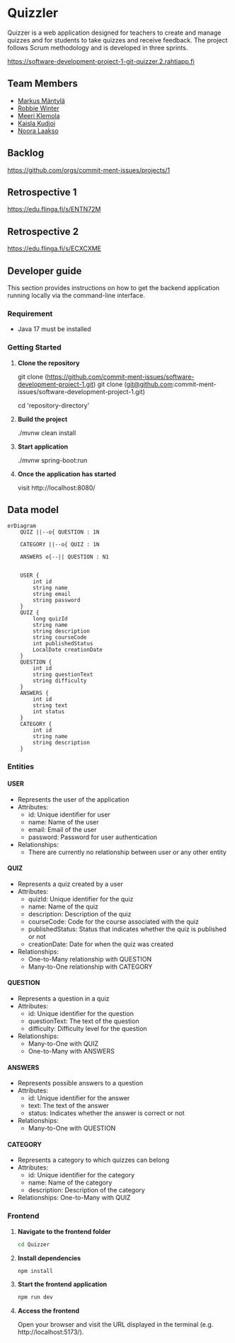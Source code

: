 # Quizzler

Quizzer is a web application designed for teachers to create and manage quizzes and for students to take quizzes and receive feedback. The project follows Scrum methodology and is developed in three sprints.

https://software-development-project-1-git-quizzer.2.rahtiapp.fi 

## Team Members

- [Markus Mäntylä](https://github.com/MarkusMant)
- [Robbie Winter](https://github.com/robbiewinter)
- [Meeri Klemola](https://github.com/MeeriKlemola)
- [Kaisla Kudjoi](https://github.com/kaislakudjoi)
- [Noora Laakso](https://github.com/nooralaakso)

## Backlog
https://github.com/orgs/commit-ment-issues/projects/1

## Retrospective 1
https://edu.flinga.fi/s/ENTN72M

## Retrospective 2
https://edu.flinga.fi/s/ECXCXME

## Developer guide

This section provides instructions on how to get the backend application running locally via the command-line interface.

### Requirement

- Java 17 must be installed

### Getting Started

1. **Clone the repository**
   
   git clone (https://github.com/commit-ment-issues/software-development-project-1.git)
   git clone (git@github.com:commit-ment-issues/software-development-project-1.git)

   cd 'repository-directory'

2. **Build the project**

    ./mvnw clean install

3. **Start application**

    ./mvnw spring-boot:run

4. **Once the application has started**

    visit http://localhost:8080/

## Data model

```mermaid
erDiagram
    QUIZ ||--o{ QUESTION : 1N

    CATEGORY ||--o{ QUIZ : 1N

    ANSWERS o{--|| QUESTION : N1


    USER {
        int id
        string name
        string email
        string password
    }
    QUIZ {
        long quizId
        string name
        string description
        string courseCode
        int publishedStatus
        LocalDate creationDate
    }
    QUESTION {
        int id
        string questionText
        string difficulty
    }
    ANSWERS {
        int id
        string text
        int status
    }
    CATEGORY {
        int id
        string name
        string description
    }
```
### Entities

#### USER
- Represents the user of the application
- Attributes:
    - id: Unique identifier for user
    - name: Name of the user
    - email: Email of the user
    - password: Password for user authentication
- Relationships:
    - There are currently no relationship between user or any other entity

#### QUIZ
- Represents a quiz created by a user
- Attributes:
    - quizId: Unique identifier for the quiz
    - name: Name of the quiz
    - description: Description of the quiz
    - courseCode: Code for the course associated with the quiz
    - publishedStatus: Status that indicates whether the quiz is published or not
    - creationDate: Date for when the quiz was created
- Relationships:
    - One-to-Many relationship with QUESTION
    - Many-to-One relationship with CATEGORY

#### QUESTION
- Represents a question in a quiz
- Attributes:
    - id: Unique identifier for the question
    - questionText: The text of the question
    - difficulty: Difficulty level for the question
- Relationships:
    - Many-to-One with QUIZ
    - One-to-Many with ANSWERS

#### ANSWERS
- Represents possible answers to a question
- Attributes:
    - id: Unique identifier for the answer
    - text: The text of the answer
    - status: Indicates whether the answer is correct or not
- Relationships:
    - Many-to-One with QUESTION

#### CATEGORY

- Represents a category to which quizzes can belong
- Attributes:
    - id: Unique identifier for the category
    - name: Name of the category
    - description: Description of the category
- Relationships: One-to-Many with QUIZ

### Frontend

1. **Navigate to the frontend folder**
    
    ```bash
    cd Quizzer
2. **Install dependencies**
    
    ```bash
    npm install
3. **Start the frontend application**
    
    ```bash
    npm run dev
4. **Access the frontend**
    
    Open your browser and visit the URL displayed in the terminal (e.g. http://localhost:5173/).



